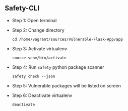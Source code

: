 ## Safety-CLI
* Step 1: Open terminal

* Step 2: Change directory

	 `cd /home/vagrant/sources/Vulnerable-Flask-App/app`
	 
* Step 3: Activate virtualenv
	
	`source venv/bin/activate`	
	
* Step 4: Run `safety` python package scanner 
	
	`safety check --json`
    
* Step 5: Vulnerable packages will be listed on screen

* Step 6: Deactivate virtualenv
	
	`deactivate`


	

